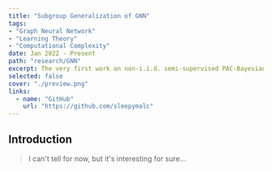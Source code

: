 ```yaml
---
title: "Subgroup Generalization of GNN"
tags:
- "Graph Neural Network"
- "Learning Theory"
- "Computational Complexity"
date: Jan 2022 - Present
path: "research/GNN"
excerpt: The very first work on non-i.i.d. semi-supervised PAC-Bayesian analysis on node-level tasks.
selected: false
cover: "./preview.png"
links:
  - name: "GitHub"
    url: "https://github.com/sleepymalc"
---
```


## Introduction

> I can't tell for now, but it's interesting for sure...
